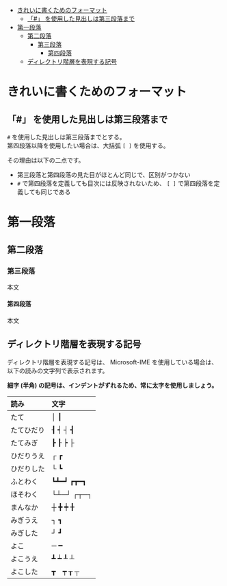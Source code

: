 <!-- TOC START min:1 max:3 link:true asterisk:false update:true -->
- [きれいに書くためのフォーマット](#きれいに書くためのフォーマット)
  - [「#」 を使用した見出しは第三段落まで](#-を使用した見出しは第三段落まで)
- [第一段落](#第一段落)
  - [第二段落](#第二段落)
    - [第三段落](#第三段落)
      - [第四段落](#第四段落)
  - [ディレクトリ階層を表現する記号](#ディレクトリ階層を表現する記号)
<!-- TOC END -->


# きれいに書くためのフォーマット

## 「#」 を使用した見出しは第三段落まで

`#` を使用した見出しは第三段落までとする。  
第四段落以降を使用したい場合は、大括弧 `[ ]` を使用する。

その理由は以下の二点です。

- 第三段落と第四段落の見た目がほとんど同じで、区別がつかない
- `#` で第四段落を定義しても目次には反映されないため、 `[ ]` で第四段落を定義しても同じである

# 第一段落

## 第二段落

### 第三段落

本文

#### 第四段落

本文


## ディレクトリ階層を表現する記号

ディレクトリ階層を表現する記号は、 Microsoft-IME を使用している場合は、以下の読みの文字列で表示されます。

**細字 (半角) の記号は、インデントがずれるため、常に太字を使用しましょう。**

| 読み       | 文字      |
| :--------- | :-------- |
| たて       | │ ┃       |
| たてひだり | ┨ ┥ ┤ ┫   |
| たてみぎ   | ┣ ┠ ┝ ├   |
| ひだりうえ | ┌ ┏       |
| ひだりした | └ ┗       |
| ふとわく   | ┗┻━┛ ┏┳━┓ |
| ほそわく   | └┴─┘ ┌┬─┐ |
| まんなか   | ┼ ╋ ┿ ╂   |
| みぎうえ   | ┐ ┓       |
| みぎした   | ┘ ┛       |
| よこ       | ─ ━       |
| よこうえ   | ┻ ┷ ┸ ┴   |
| よこした   | ┳　┯ ┰ ┬  |



